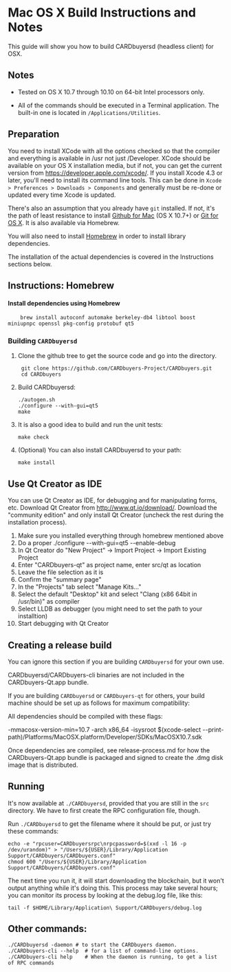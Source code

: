 Mac OS X Build Instructions and Notes
====================================
This guide will show you how to build CARDbuyersd (headless client) for OSX.

Notes
-----

* Tested on OS X 10.7 through 10.10 on 64-bit Intel processors only.

* All of the commands should be executed in a Terminal application. The
built-in one is located in `/Applications/Utilities`.

Preparation
-----------

You need to install XCode with all the options checked so that the compiler
and everything is available in /usr not just /Developer. XCode should be
available on your OS X installation media, but if not, you can get the
current version from https://developer.apple.com/xcode/. If you install
Xcode 4.3 or later, you'll need to install its command line tools. This can
be done in `Xcode > Preferences > Downloads > Components` and generally must
be re-done or updated every time Xcode is updated.

There's also an assumption that you already have `git` installed. If
not, it's the path of least resistance to install [Github for Mac](https://mac.github.com/)
(OS X 10.7+) or
[Git for OS X](https://code.google.com/p/git-osx-installer/). It is also
available via Homebrew.

You will also need to install [Homebrew](http://brew.sh) in order to install library
dependencies.

The installation of the actual dependencies is covered in the Instructions
sections below.

Instructions: Homebrew
----------------------

#### Install dependencies using Homebrew

        brew install autoconf automake berkeley-db4 libtool boost miniupnpc openssl pkg-config protobuf qt5

### Building `CARDbuyersd`

1. Clone the github tree to get the source code and go into the directory.

        git clone https://github.com/CARDbuyers-Project/CARDbuyers.git
        cd CARDbuyers

2.  Build CARDbuyersd:

        ./autogen.sh
        ./configure --with-gui=qt5
        make

3.  It is also a good idea to build and run the unit tests:

        make check

4.  (Optional) You can also install CARDbuyersd to your path:

        make install

Use Qt Creator as IDE
------------------------
You can use Qt Creator as IDE, for debugging and for manipulating forms, etc.
Download Qt Creator from http://www.qt.io/download/. Download the "community edition" and only install Qt Creator (uncheck the rest during the installation process).

1. Make sure you installed everything through homebrew mentioned above
2. Do a proper ./configure --with-gui=qt5 --enable-debug
3. In Qt Creator do "New Project" -> Import Project -> Import Existing Project
4. Enter "CARDbuyers-qt" as project name, enter src/qt as location
5. Leave the file selection as it is
6. Confirm the "summary page"
7. In the "Projects" tab select "Manage Kits..."
8. Select the default "Desktop" kit and select "Clang (x86 64bit in /usr/bin)" as compiler
9. Select LLDB as debugger (you might need to set the path to your installtion)
10. Start debugging with Qt Creator

Creating a release build
------------------------
You can ignore this section if you are building `CARDbuyersd` for your own use.

CARDbuyersd/CARDbuyers-cli binaries are not included in the CARDbuyers-Qt.app bundle.

If you are building `CARDbuyersd` or `CARDbuyers-qt` for others, your build machine should be set up
as follows for maximum compatibility:

All dependencies should be compiled with these flags:

 -mmacosx-version-min=10.7
 -arch x86_64
 -isysroot $(xcode-select --print-path)/Platforms/MacOSX.platform/Developer/SDKs/MacOSX10.7.sdk

Once dependencies are compiled, see release-process.md for how the CARDbuyers-Qt.app
bundle is packaged and signed to create the .dmg disk image that is distributed.

Running
-------

It's now available at `./CARDbuyersd`, provided that you are still in the `src`
directory. We have to first create the RPC configuration file, though.

Run `./CARDbuyersd` to get the filename where it should be put, or just try these
commands:

    echo -e "rpcuser=CARDbuyersrpc\nrpcpassword=$(xxd -l 16 -p /dev/urandom)" > "/Users/${USER}/Library/Application Support/CARDbuyers/CARDbuyers.conf"
    chmod 600 "/Users/${USER}/Library/Application Support/CARDbuyers/CARDbuyers.conf"

The next time you run it, it will start downloading the blockchain, but it won't
output anything while it's doing this. This process may take several hours;
you can monitor its process by looking at the debug.log file, like this:

    tail -f $HOME/Library/Application\ Support/CARDbuyers/debug.log

Other commands:
-------

    ./CARDbuyersd -daemon # to start the CARDbuyers daemon.
    ./CARDbuyers-cli --help  # for a list of command-line options.
    ./CARDbuyers-cli help    # When the daemon is running, to get a list of RPC commands
